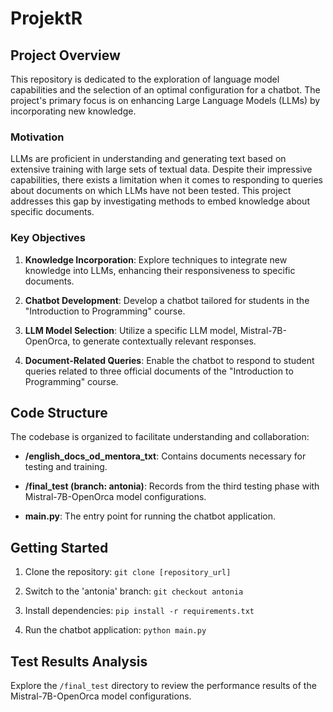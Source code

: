 # Projekt R 

## Project Overview

This repository is dedicated to the exploration of language model capabilities and the selection of an optimal configuration for a chatbot. The project's primary focus is on enhancing Large Language Models (LLMs) by incorporating new knowledge.

### Motivation

LLMs are proficient in understanding and generating text based on extensive training with large sets of textual data. Despite their impressive capabilities, there exists a limitation when it comes to responding to queries about documents on which LLMs have not been tested. This project addresses this gap by investigating methods to embed knowledge about specific documents.

### Key Objectives

1. **Knowledge Incorporation**: Explore techniques to integrate new knowledge into LLMs, enhancing their responsiveness to specific documents.

2. **Chatbot Development**: Develop a chatbot tailored for students in the "Introduction to Programming" course.

3. **LLM Model Selection**: Utilize a specific LLM model, Mistral-7B-OpenOrca, to generate contextually relevant responses.

4. **Document-Related Queries**: Enable the chatbot to respond to student queries related to three official documents of the "Introduction to Programming" course.

## Code Structure

The codebase is organized to facilitate understanding and collaboration:

- **/english_docs_od_mentora_txt**: Contains documents necessary for testing and training.
  
- **/final_test (branch: antonia)**: Records from the third testing phase with Mistral-7B-OpenOrca model configurations.

- **main.py**: The entry point for running the chatbot application.

## Getting Started

1. Clone the repository: `git clone [repository_url]`
  
2. Switch to the 'antonia' branch: `git checkout antonia`
  
3. Install dependencies: `pip install -r requirements.txt`
  
4. Run the chatbot application: `python main.py`

## Test Results Analysis

Explore the `/final_test` directory to review the performance results of the Mistral-7B-OpenOrca model configurations.


 
